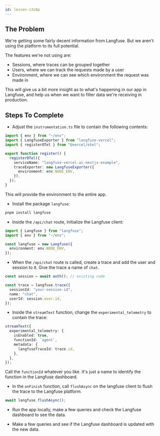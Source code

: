 ```yaml
---
id: lesson-i3z8p
---
```


## The Problem

We're getting some fairly decent information from Langfuse. But we aren't using the platform to its full potential.

The features we're not using are:

- Sessions, where traces can be grouped together
- Users, where we can track the requests made by a user
- Environment, where we can see which environment the request was made in

This will give us a bit more insight as to what's happening in our app in Langfuse, and help us when we want to filter data we're receiving in production.

## Steps To Complete

- Adjust the `instrumentation.ts` file to contain the following contents:

```ts
import { env } from "~/env";
import { LangfuseExporter } from "langfuse-vercel";
import { registerOTel } from "@vercel/otel";

export function register() {
  registerOTel({
    serviceName: "langfuse-vercel-ai-nextjs-example",
    traceExporter: new LangfuseExporter({
      environment: env.NODE_ENV,
    }),
  });
}
```

This will provide the environment to the entire app.

- Install the package `langfuse`:

```bash
pnpm install langfuse
```

- Inside the `/api/chat` route, initialize the Langfuse client:

```ts
import { Langfuse } from "langfuse";
import { env } from "~/env";

const langfuse = new Langfuse({
  environment: env.NODE_ENV,
});
```

- When the `/api/chat` route is called, create a trace and add the user and session to it. Give the trace a name of `chat`.

```ts
const session = await auth(); // existing code

const trace = langfuse.trace({
  sessionId: "your-session-id",
  name: "chat",
  userId: session.user.id,
});
```

- Inside the `streamText` function, change the `experimental_telemetry` to contain the trace:

```ts
streamText({
  experimental_telemetry: {
    isEnabled: true,
    functionId: `agent`,
    metadata: {
      langfuseTraceId: trace.id,
    },
  },
});
```

Call the `functionId` whatever you like. It's just a name to identify the function in the Langfuse dashboard.

- In the `onFinish` function, call `flushAsync` on the langfuse client to flush the trace to the Langfuse platform.

```ts
await langfuse.flushAsync();
```

- Run the app locally, make a few queries and check the Langfuse dashboard to see the data.

- Make a few queries and see if the Langfuse dashboard is updated with the new data.
